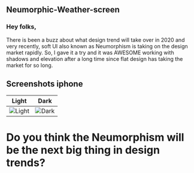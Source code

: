 ## <a id="Neumorphic-Weather-screen"></a>Neumorphic-Weather-screen

### Hey folks,

There is been a buzz about what design trend will take over in 2020 and very recently, soft UI also known as Neumorphism is taking on the design market rapidly. So, I gave it a try and it was AWESOME working with shadows and elevation after a long time since flat design has taking the market for so long.

## <a id="screenshots"></a>Screenshots iphone 

|    Light     |    Dark     |
|--------------|-------------|
|![Light](https://drive.google.com/uc?export=download&id=1muz3mfZuK4x9Ve0VF2Xir0-fxmpSVJWt)|![Dark](https://drive.google.com/uc?export=download&id=1tZkfK2xmdUOmfpiRDP7Svui0sgo7X99r)|




# Do you think the Neumorphism will be the next big thing in design trends?


